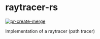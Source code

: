 # raytracer-rs

[![pr-create-merge](https://github.com/k4v/raytracer-rs/actions/workflows/pr-create-merge.yml/badge.svg)](https://github.com/k4v/raytracer-rs/actions/workflows/pr-create-merge.yml)

Implementation of a raytracer (path tracer)
